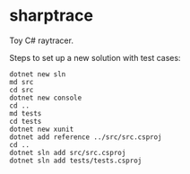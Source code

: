 # sharptrace
Toy C# raytracer.

Steps to set up a new solution with test cases:

```
dotnet new sln
md src
cd src
dotnet new console
cd ..
md tests
cd tests
dotnet new xunit
dotnet add reference ../src/src.csproj
cd ..
dotnet sln add src/src.csproj
dotnet sln add tests/tests.csproj
```